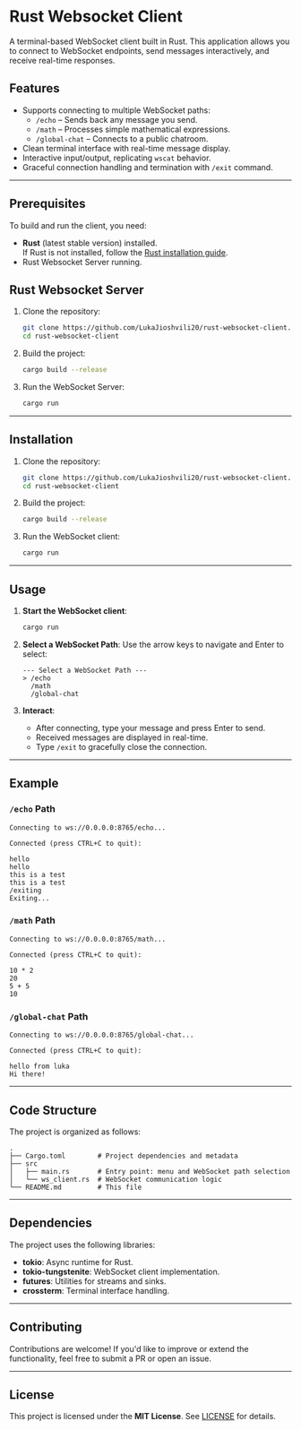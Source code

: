 # Rust Websocket Client

A terminal-based WebSocket client built in Rust. This application allows you to connect to WebSocket endpoints, send messages interactively, and receive real-time responses.

## Features

- Supports connecting to multiple WebSocket paths:
  - `/echo` – Sends back any message you send.
  - `/math` – Processes simple mathematical expressions.
  - `/global-chat` – Connects to a public chatroom.
- Clean terminal interface with real-time message display.
- Interactive input/output, replicating `wscat` behavior.
- Graceful connection handling and termination with `/exit` command.

---

## Prerequisites

To build and run the client, you need:

- **Rust** (latest stable version) installed.  
  If Rust is not installed, follow the [Rust installation guide](https://www.rust-lang.org/learn/get-started).
- Rust Websocket Server running.

## Rust Websocket Server

1. Clone the repository:

   ```bash
   git clone https://github.com/LukaJioshvili20/rust-websocket-client.git
   cd rust-websocket-client
   ```

2. Build the project:

   ```bash
   cargo build --release
   ```

3. Run the WebSocket Server:

   ```bash
   cargo run
   ```

---

## Installation

1. Clone the repository:

   ```bash
   git clone https://github.com/LukaJioshvili20/rust-websocket-client.git
   cd rust-websocket-client
   ```

2. Build the project:

   ```bash
   cargo build --release
   ```

3. Run the WebSocket client:

   ```bash
   cargo run
   ```

---

## Usage

1. **Start the WebSocket client**:

   ```bash
   cargo run
   ```

2. **Select a WebSocket Path**:
   Use the arrow keys to navigate and Enter to select:

   ```
   --- Select a WebSocket Path ---
   > /echo
     /math
     /global-chat
   ```

3. **Interact**:
   - After connecting, type your message and press Enter to send.
   - Received messages are displayed in real-time.
   - Type `/exit` to gracefully close the connection.

---

## Example

### `/echo` Path

```plaintext
Connecting to ws://0.0.0.0:8765/echo...

Connected (press CTRL+C to quit):

hello
hello
this is a test
this is a test
/exiting
Exiting...
```

### `/math` Path

```plaintext
Connecting to ws://0.0.0.0:8765/math...

Connected (press CTRL+C to quit):

10 * 2
20
5 + 5
10
```

### `/global-chat` Path

```plaintext
Connecting to ws://0.0.0.0:8765/global-chat...

Connected (press CTRL+C to quit):

hello from luka
Hi there!
```

---

## Code Structure

The project is organized as follows:

```
.
├── Cargo.toml        # Project dependencies and metadata
├── src
│   ├── main.rs       # Entry point: menu and WebSocket path selection
│   └── ws_client.rs  # WebSocket communication logic
└── README.md         # This file
```

---

## Dependencies

The project uses the following libraries:

- **tokio**: Async runtime for Rust.
- **tokio-tungstenite**: WebSocket client implementation.
- **futures**: Utilities for streams and sinks.
- **crossterm**: Terminal interface handling.

---

## Contributing

Contributions are welcome! If you'd like to improve or extend the functionality, feel free to submit a PR or open an issue.

---

## License

This project is licensed under the **MIT License**. See [LICENSE](LICENSE) for details.
